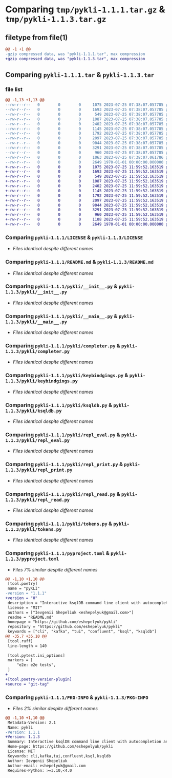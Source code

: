 # Comparing `tmp/pykli-1.1.1.tar.gz` & `tmp/pykli-1.1.3.tar.gz`

## filetype from file(1)

```diff
@@ -1 +1 @@
-gzip compressed data, was "pykli-1.1.1.tar", max compression
+gzip compressed data, was "pykli-1.1.3.tar", max compression
```

## Comparing `pykli-1.1.1.tar` & `pykli-1.1.3.tar`

### file list

```diff
@@ -1,13 +1,13 @@
--rw-r--r--   0        0        0     1075 2023-07-25 07:38:07.057785 pykli-1.1.1/LICENSE
--rw-r--r--   0        0        0     1693 2023-07-25 07:38:07.057785 pykli-1.1.1/README.md
--rw-r--r--   0        0        0      549 2023-07-25 07:38:07.057785 pykli-1.1.1/pykli/__init__.py
--rw-r--r--   0        0        0     1087 2023-07-25 07:38:07.057785 pykli-1.1.1/pykli/__main__.py
--rw-r--r--   0        0        0     2402 2023-07-25 07:38:07.057785 pykli-1.1.1/pykli/completer.py
--rw-r--r--   0        0        0     1145 2023-07-25 07:38:07.057785 pykli-1.1.1/pykli/keybindgings.py
--rw-r--r--   0        0        0     1792 2023-07-25 07:38:07.057785 pykli-1.1.1/pykli/ksqldb.py
--rw-r--r--   0        0        0     2097 2023-07-25 07:38:07.057785 pykli-1.1.1/pykli/repl_eval.py
--rw-r--r--   0        0        0     9044 2023-07-25 07:38:07.057785 pykli-1.1.1/pykli/repl_print.py
--rw-r--r--   0        0        0     3291 2023-07-25 07:38:07.057785 pykli-1.1.1/pykli/repl_read.py
--rw-r--r--   0        0        0      960 2023-07-25 07:38:07.057785 pykli-1.1.1/pykli/tokens.py
--rw-r--r--   0        0        0     1063 2023-07-25 07:38:07.061786 pykli-1.1.1/pyproject.toml
--rw-r--r--   0        0        0     2649 1970-01-01 00:00:00.000000 pykli-1.1.1/PKG-INFO
+-rw-r--r--   0        0        0     1075 2023-07-25 11:59:52.163519 pykli-1.1.3/LICENSE
+-rw-r--r--   0        0        0     1693 2023-07-25 11:59:52.163519 pykli-1.1.3/README.md
+-rw-r--r--   0        0        0      549 2023-07-25 11:59:52.163519 pykli-1.1.3/pykli/__init__.py
+-rw-r--r--   0        0        0     1087 2023-07-25 11:59:52.163519 pykli-1.1.3/pykli/__main__.py
+-rw-r--r--   0        0        0     2402 2023-07-25 11:59:52.163519 pykli-1.1.3/pykli/completer.py
+-rw-r--r--   0        0        0     1145 2023-07-25 11:59:52.163519 pykli-1.1.3/pykli/keybindgings.py
+-rw-r--r--   0        0        0     1792 2023-07-25 11:59:52.163519 pykli-1.1.3/pykli/ksqldb.py
+-rw-r--r--   0        0        0     2097 2023-07-25 11:59:52.163519 pykli-1.1.3/pykli/repl_eval.py
+-rw-r--r--   0        0        0     9044 2023-07-25 11:59:52.163519 pykli-1.1.3/pykli/repl_print.py
+-rw-r--r--   0        0        0     3291 2023-07-25 11:59:52.163519 pykli-1.1.3/pykli/repl_read.py
+-rw-r--r--   0        0        0      960 2023-07-25 11:59:52.163519 pykli-1.1.3/pykli/tokens.py
+-rw-r--r--   0        0        0     1108 2023-07-25 11:59:52.163519 pykli-1.1.3/pyproject.toml
+-rw-r--r--   0        0        0     2649 1970-01-01 00:00:00.000000 pykli-1.1.3/PKG-INFO
```

### Comparing `pykli-1.1.1/LICENSE` & `pykli-1.1.3/LICENSE`

 * *Files identical despite different names*

### Comparing `pykli-1.1.1/README.md` & `pykli-1.1.3/README.md`

 * *Files identical despite different names*

### Comparing `pykli-1.1.1/pykli/__init__.py` & `pykli-1.1.3/pykli/__init__.py`

 * *Files identical despite different names*

### Comparing `pykli-1.1.1/pykli/__main__.py` & `pykli-1.1.3/pykli/__main__.py`

 * *Files identical despite different names*

### Comparing `pykli-1.1.1/pykli/completer.py` & `pykli-1.1.3/pykli/completer.py`

 * *Files identical despite different names*

### Comparing `pykli-1.1.1/pykli/keybindgings.py` & `pykli-1.1.3/pykli/keybindgings.py`

 * *Files identical despite different names*

### Comparing `pykli-1.1.1/pykli/ksqldb.py` & `pykli-1.1.3/pykli/ksqldb.py`

 * *Files identical despite different names*

### Comparing `pykli-1.1.1/pykli/repl_eval.py` & `pykli-1.1.3/pykli/repl_eval.py`

 * *Files identical despite different names*

### Comparing `pykli-1.1.1/pykli/repl_print.py` & `pykli-1.1.3/pykli/repl_print.py`

 * *Files identical despite different names*

### Comparing `pykli-1.1.1/pykli/repl_read.py` & `pykli-1.1.3/pykli/repl_read.py`

 * *Files identical despite different names*

### Comparing `pykli-1.1.1/pykli/tokens.py` & `pykli-1.1.3/pykli/tokens.py`

 * *Files identical despite different names*

### Comparing `pykli-1.1.1/pyproject.toml` & `pykli-1.1.3/pyproject.toml`

 * *Files 7% similar despite different names*

```diff
@@ -1,10 +1,10 @@
 [tool.poetry]
 name = "pyKLI"
-version = "1.1.1"
+version = "0"
 description = "Interactive ksqlDB command line client with autocompletion and syntax highlighting"
 license = "MIT"
 authors = ["Ievgenii Shepeliuk <eshepelyuk@gmail.com>"]
 readme = "README.md"
 homepage = "https://github.com/eshepelyuk/pykli"
 repository = "https://github.com/eshepelyuk/pykli"
 keywords = ["cli", "kafka", "tui", "confluent", "ksql", "ksqldb"]
@@ -35,7 +35,10 @@
 [tool.ruff]
 line-length = 140
 
 [tool.pytest.ini_options]
 markers = [
     "e2e: e2e tests",
 ]
+
+[tool.poetry-version-plugin]
+source = "git-tag"
```

### Comparing `pykli-1.1.1/PKG-INFO` & `pykli-1.1.3/PKG-INFO`

 * *Files 2% similar despite different names*

```diff
@@ -1,10 +1,10 @@
 Metadata-Version: 2.1
 Name: pykli
-Version: 1.1.1
+Version: 1.1.3
 Summary: Interactive ksqlDB command line client with autocompletion and syntax highlighting
 Home-page: https://github.com/eshepelyuk/pykli
 License: MIT
 Keywords: cli,kafka,tui,confluent,ksql,ksqldb
 Author: Ievgenii Shepeliuk
 Author-email: eshepelyuk@gmail.com
 Requires-Python: >=3.10,<4.0
```

